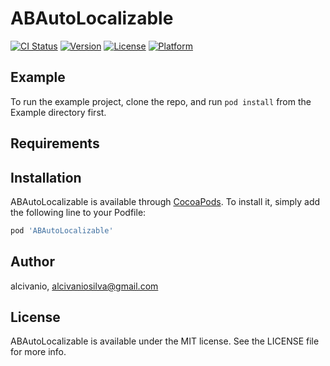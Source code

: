 # ABAutoLocalizable

[![CI Status](http://img.shields.io/travis/alcivanio/ABAutoLocalizable.svg?style=flat)](https://travis-ci.org/alcivanio/ABAutoLocalizable)
[![Version](https://img.shields.io/cocoapods/v/ABAutoLocalizable.svg?style=flat)](http://cocoapods.org/pods/ABAutoLocalizable)
[![License](https://img.shields.io/cocoapods/l/ABAutoLocalizable.svg?style=flat)](http://cocoapods.org/pods/ABAutoLocalizable)
[![Platform](https://img.shields.io/cocoapods/p/ABAutoLocalizable.svg?style=flat)](http://cocoapods.org/pods/ABAutoLocalizable)

## Example

To run the example project, clone the repo, and run `pod install` from the Example directory first.

## Requirements

## Installation

ABAutoLocalizable is available through [CocoaPods](http://cocoapods.org). To install
it, simply add the following line to your Podfile:

```ruby
pod 'ABAutoLocalizable'
```

## Author

alcivanio, alcivaniosilva@gmail.com

## License

ABAutoLocalizable is available under the MIT license. See the LICENSE file for more info.
